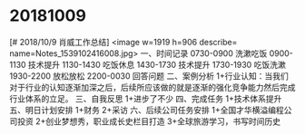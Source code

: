 # 20181009

[# 2018/10/9 肖威工作总结]
<image w=1919 h=906 describe= name=Notes_1539102416008.jpg>
一、时间记录
0730-0900 洗漱吃饭
0900-1130 技术提升
1130-1430 吃饭休息
1430-1730 技术提升
1730-1930 吃饭洗漱
1930-2200 放松放松
2200-0030 回答问题
二、案例分析
1+行业认知：当我们对于行业的认知逐渐加深之后，后续所应该做的就是逐渐的强化竞争能力然后完成行业体系的立足。
三、自我反思
1+进步了不少
四、完成任务
1+技术体系提升
五、明日计划安排
1+财务
2+采访
六、后续公司任务安排
1+全国才华横溢编程公司投资
2+创业梦想秀，职业成长史栏目打造
3+全球旅游学习，书写时间历史
